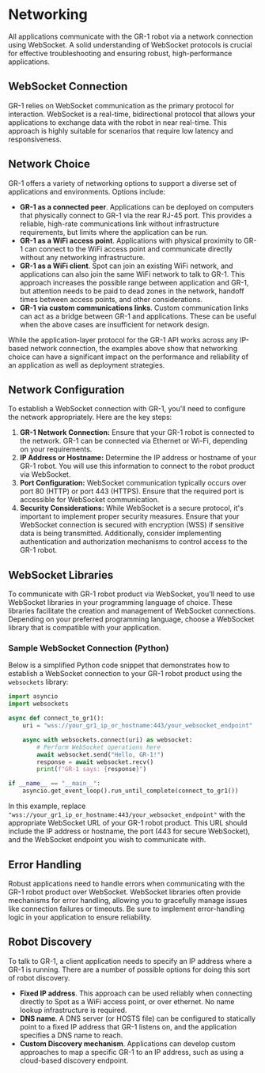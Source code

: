 <!--
Copyright (c) 2023 Boston Dynamics, Inc.  All rights reserved.

Downloading, reproducing, distributing or otherwise using the SDK Software
is subject to the terms and conditions of the Boston Dynamics Software
Development Kit License (20191101-BDSDK-SL).
-->

# Networking

All applications communicate with the GR-1 robot via a network connection using WebSocket. A solid understanding of WebSocket protocols is crucial for effective troubleshooting and ensuring robust, high-performance applications.

## WebSocket Connection

GR-1 relies on WebSocket communication as the primary protocol for interaction. WebSocket is a real-time, bidirectional protocol that allows your applications to exchange data with the robot in near real-time. This approach is highly suitable for scenarios that require low latency and responsiveness.

## Network Choice

GR-1 offers a variety of networking options to support a diverse set of applications and environments. Options include:

* **GR-1 as a connected peer**. Applications can be deployed on computers that physically connect to GR-1 via the rear RJ-45 port. This provides a reliable, high-rate communications link without infrastructure requirements, but limits where the application can be run.
* **GR-1 as a WiFi access point**. Applications with physical proximity to GR-1 can connect to the WiFi access point and communicate directly without any networking infrastructure.
* **GR-1 as a WiFi client**. Spot can join an existing WiFi network, and applications can also join the same WiFi network to talk to GR-1. This approach increases the possible range between application and GR-1, but attention needs to be paid to dead zones in the network, handoff times between access points, and other considerations.
* **GR-1 via custom communications links**. Custom communication links can act as a bridge between GR-1 and applications. These can be useful when the above cases are insufficient for network design.

While the application-layer protocol for the GR-1 API works across any IP-based network connection, the examples above show that networking choice can have a significant impact on the performance and reliability of an application as well as deployment strategies.

## Network Configuration

To establish a WebSocket connection with GR-1, you'll need to configure the network appropriately. Here are the key steps:

1. **GR-1 Network Connection:** Ensure that your GR-1 robot is connected to the network. GR-1 can be connected via Ethernet or Wi-Fi, depending on your requirements.
2. **IP Address or Hostname:** Determine the IP address or hostname of your GR-1 robot. You will use this information to connect to the robot product via WebSocket.
3. **Port Configuration:** WebSocket communication typically occurs over port 80 (HTTP) or port 443 (HTTPS). Ensure that the required port is accessible for WebSocket communication.
4. **Security Considerations:** While WebSocket is a secure protocol, it's important to implement proper security measures. Ensure that your WebSocket connection is secured with encryption (WSS) if sensitive data is being transmitted. Additionally, consider implementing authentication and authorization mechanisms to control access to the GR-1 robot.

## WebSocket Libraries

To communicate with GR-1 robot product via WebSocket, you'll need to use WebSocket libraries in your programming language of choice. These libraries facilitate the creation and management of WebSocket connections. Depending on your preferred programming language, choose a WebSocket library that is compatible with your application.

### Sample WebSocket Connection (Python)

Below is a simplified Python code snippet that demonstrates how to establish a WebSocket connection to your GR-1 robot product using the `websockets` library:

```python
import asyncio
import websockets

async def connect_to_gr1():
    uri = "wss://your_gr1_ip_or_hostname:443/your_websocket_endpoint"

    async with websockets.connect(uri) as websocket:
        # Perform WebSocket operations here
        await websocket.send("Hello, GR-1!")
        response = await websocket.recv()
        print(f"GR-1 says: {response}")

if __name__ == "__main__":
    asyncio.get_event_loop().run_until_complete(connect_to_gr1())
```

In this example, replace `"wss://your_gr1_ip_or_hostname:443/your_websocket_endpoint"` with the appropriate WebSocket URL of your GR-1 robot product. This URL should include the IP address or hostname, the port (443 for secure WebSocket), and the WebSocket endpoint you wish to communicate with.

## Error Handling

Robust applications need to handle errors when communicating with the GR-1 robot product over WebSocket. WebSocket libraries often provide mechanisms for error handling, allowing you to gracefully manage issues like connection failures or timeouts. Be sure to implement error-handling logic in your application to ensure reliability.

## Robot Discovery

To talk to GR-1, a client application needs to specify an IP address where a GR-1 is running. There are a number of possible options for doing this sort of robot discovery.

* **Fixed IP address**. This approach can be used reliably when connecting directly to Spot as a WiFi access point, or over ethernet. No name lookup infrastructure is required.
* **DNS name**. A DNS server (or HOSTS file) can be configured to statically point to a fixed IP address that GR-1 listens on, and the application specifies a DNS name to reach.
* **Custom Discovery mechanism**. Applications can develop custom approaches to map a specific GR-1 to an IP address, such as using a cloud-based discovery endpoint.
